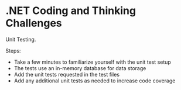 # .NET Coding and Thinking Challenges

Unit Testing.

Steps:

- Take a few minutes to familiarize yourself with the unit test setup
- The tests use an in-memory database for data storage
- Add the unit tests requested in the test files
- Add any additional unit tests as needed to increase code coverage